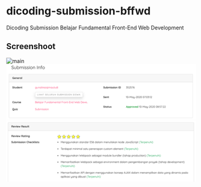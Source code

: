 # dicoding-submission-bffwd
Dicoding Submission Belajar Fundamental Front-End Web Development

## Screenshoot
![main](screenshoot/foodima.gif)
![main](screenshoot/submission-info-1.png)
![main](screenshoot/submission-info-2.png)

